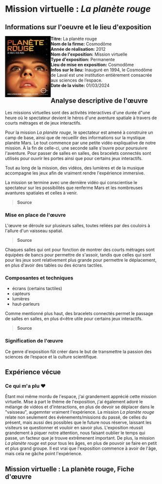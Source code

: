 # Mission virtuelle : *La planète rouge*
## Informations sur l'oeuvre et le lieu d'exposition

<img align="left" width="150" height="200" src="media/affiche.png">

- **Titre:** La planète rouge
- **Nom de la firme:** Cosmodôme
- **Année de réalisation:** 2012
- **Nom de l'exposition:** Mission virtuelle
- **Type d'exposition:** Permanente
- **Lieu de mise en exposition:** Cosmodôme
- **Infos sur le lieu:** Inauguré en 1994, le Cosmodôme de Laval est une institution entièrement consacrée aux sciences de l’espace.
- **Date de la visite:** 01/03/2024


## Analyse descriptive de l'œuvre 

Les missions virtuelles sont des activités interactives d'une durée d"une heure où le spectateur devient le héros d'une aventure spatiale à travers de courts métrages et de jeux interactifs.

Pour la mission *La planète rouge*, le spectateur est amené à construire un camp de base, ainsi que de recueillir des informations sur la mystique planète Mars. Le tout commence par une petite vidéo expliquative de notre mission. À la fin de celle-ci, une seconde salle s'ouvre pour poursuivre l'aventure. Pour passer de salles en salles, des bracelets connectés sont utilisés pour ouvrir les portes ainsi que pour certains jeux interactifs.

Tout au long de la mission, des vidéos, des lumières et de la musique accompagne les jeux afin de vraiment rendre l'expérience immersive.

La mission se termine avec une dernière vidéo qui conscientise le spectateur sur les possibilités que renferme Mars et les nombreuses avantures spatiales et celles à venir. 

> **Source** 

### Mise en place de l'œuvre

L'œuvre se déroule sur plusieurs salles, toutes reliées par des couloirs à l'allure d'un vaisseau spatial.

> **Source**

Chaques salles qui ont pour fonction de montrer des courts métrages sont équipées de bancs pour permettre de s'assoir, tandis que celles qui sont pour les jeux sont relativement plus grande pour permettre le déplacement, en plus d'avoir des tables ou des écrans tactiles.

### Composantes et techniques
- écrans (certains tactiles)
- capteurs
- lumières
- haut-parleurs

Comme mentionné plus haut, des bracelets connectés permet le passage de salles en salles, en plus d<être utile pour certains jeux interactifs.

> **Source** 

### Signification de l'œuvre

Ce genre d'exposition fût créer dans le but de transmettre la passion des sciences de l’espace et la culture scientifique. 

## Expérience vécue

### Ce qui m'a plu ♥

Étant moi même mordu de l'espace, j'ai grandement apprécié cette mission virtuelle. Mise à part le thème de l'exposition, j'ai également adoré le mélange de vidéos et d'interactions, en plus de devoir se déplacer dans le "vaisseau", augemnter vraiment l'expérience. La mission *La planète rouge* relate non seulement des évènements/missions du passé, de celles du présent, mais aussi des possibles que le future nous réserve, laissant les visiteurs se questionner et vouloir en savoir plus. L'exposition réussit grandement à piquer notre attention, nous faisant oublier le temps qui passe, un facteur que je trouve extrêmenent important. De plus, la mission *La planète rouge* est pour tous les âges, en plus de pouvoir se faire en petit et plus grand groupe. Il est vrai que l'exposition commence à avoir de l'âge, mais cela ne gâche point l'expérience.

## Mission virtuelle : La planète rouge, Fiche d'œuvre
